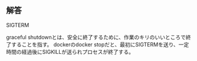 ## 解答

SIGTERM

graceful shutdownとは、安全に終了するために、作業のキリのいいところで終了することを指す。
dockerのdocker stopだと、最初にSIGTERMを送り、一定時間の経過後にSIGKILLが送られプロセスが終了する。
